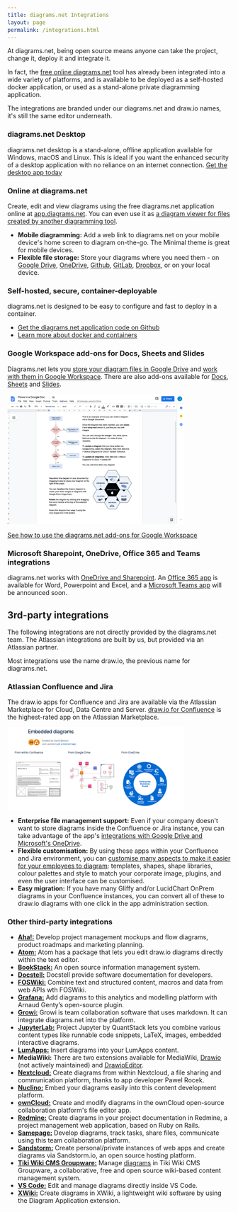 ```yaml
---
title: diagrams.net Integrations
layout: page
permalink: /integrations.html
---
```


At diagrams.net, being open source means anyone can take the project, change it, deploy it and integrate it.

In fact, the [free online diagrams.net](https://app.diagrams.net) tool has already been integrated into a wide variety of platforms, and is available to be deployed as a self-hosted docker application, or used as a stand-alone private diagramming application.

The integrations are branded under our diagrams.net and draw.io names, it's still the same editor underneath.

### diagrams.net Desktop

diagrams.net desktop is a stand-alone, offline application available for Windows, macOS and Linux. This is ideal if you want the enhanced security of a desktop application with no reliance on an internet connection. [Get the desktop app today](https://get.diagrams.net/)

### Online at diagrams.net

Create, edit and view diagrams using the free diagrams.net application online at [app.diagrams.net](https://app.diagrams.net). You can even use it as [a diagram viewer for files created by another diagramming tool](/blog/online-diagram-viewer.html).

* **Mobile diagramming:** Add a web link to diagrams.net on your mobile device's home screen to diagram on-the-go. The Minimal theme is great for mobile devices.
* **Flexible file storage:** Store your diagrams where you need them - on [Google Drive](https://app.diagrams.net/?mode=google), [OneDrive](https://app.diagrams.net/?mode=onedrive), [Github](https://app.diagrams.net/?mode=github), [GitLab](https://app.diagrams.net/?mode=gitlab), [Dropbox](https://app.diagrams.net/?mode=dropbox), or on your local device.

### Self-hosted, secure, container-deployable

diagrams.net is designed to be easy to configure and fast to deploy in a container.

* [Get the diagrams.net application code on Github](https://github.com/jgraph/docker-drawio)
* [Learn more about docker and containers](https://www.docker.com/resources/what-container)

### Google Workspace add-ons for Docs, Sheets and Slides

Diagrams.net lets you [store your diagram files in Google Drive](https://app.diagrams.net/?mode=google) and [work with them in Google Workspace](https://gsuite.diagrams.net/). There are also add-ons available for [Docs](https://docsaddon.diagrams.net/), [Sheets](https://sheetsaddon.diagrams.net/) and [Slides](https://slidesaddon.diagrams.net/).

<img src="/assets/img/blog/addon-google-docs-examples.png" width="400" alt="It's easy to embed diagrams in Google Docs">

[See how to use the diagrams.net add-ons for Google Workspace](/blog/diagrams-google-docs.html)

### Microsoft Sharepoint, OneDrive, Office 365 and Teams integrations

diagrams.net works with [OneDrive and Sharepoint](https://app.diagrams.net/?mode=onedrive). An [Office 365 app](https://office.diagrams.net/) is available for Word, Powerpoint and Excel, and a [Microsoft Teams app](/doc/faq/microsoft-teams-diagrams.html) will be announced soon. 

## 3rd-party integrations

The following integrations are not directly provided by the diagrams.net team. The Atlassian integrations are built by us, but provided via an Atlassian partner.

Most integrations use the name draw.io, the previous name for diagrams.net.

### Atlassian Confluence and Jira

The draw.io apps for Confluence and Jira are available via the Atlassian Marketplace for Cloud, Data Centre and Server. [draw.io for Confluence](https://marketplace.atlassian.com/apps/1210933/draw-io-diagrams-for-confluence) is the highest-rated app on the Atlassian Marketplace.

<img src="/assets/img/blog/embed-diagrams-confluence-cloud.png" width="400" alt="Embedded diagrams in draw.io for Confluence Cloud">

* **Enterprise file management support:** Even if your company doesn't want to store diagrams inside the Confluence or Jira instance, you can take advantage of the app's [integrations with Google Drive and Microsoft's OneDrive](/doc/faq/embed-diagram-googledrive-confluence-cloud.html).
* **Flexible customisation:** By using these apps within your Confluence and Jira environment, you can [customise many aspects to make it easier for your employees to diagram](/doc/faq/): templates, shapes, shape libraries, colour palettes and style to match your corporate image, plugins, and even the user interface can be customised.
* **Easy migration:** If you have many Gliffy and/or LucidChart OnPrem diagrams in your Confluence instances, you can convert all of these to draw.io diagrams with one click in the app administration section.

### Other third-party integrations

* [**Aha!:**](https://blog.aha.io/introducing-aha-mockups/) Develop project management mockups and flow diagrams, product roadmaps and marketing planning.
* [**Atom:**](https://atom.io/packages/atom-drawio) Atom has a package that lets you edit draw.io diagrams directly within the text editor.
* [**BookStack:**](https://www.bookstackapp.com/blog/beta-release-v0-20-0/) An open source information management system.
* [**Docstell:**](https://docstell.com/) Docstell provide software documentation for developers.
* [**FOSWiki:**](https://foswiki.org/Extensions/DrawIOPlugin) Combine text and structured content, macros and data from web APIs wth FOSWiki.
* [**Grafana:**](https://github.com/algenty/grafana-flowcharting) Add diagrams to this analytics and modelling platform with Arnaud Genty’s open-source plugin.
* [**Growi:**](https://growi.org/en/) Growi is team collaboration software that uses markdown. It can integrate diagrams.net into the platform.
* [**JupyterLab:**](https://github.com/QuantStack/jupyterlab-drawio/) Project Jupyter by QuantStack lets you combine various content types like runnable code snippets, LaTeX, images, embedded interactive diagrams.
* [**LumApps:**](https://www.lumapps.com/blog-post/drawio-integration/) Insert diagrams into your LumApps content.
* **MediaWiki:** There are two extensions available for MediaWiki, [Drawio](https://www.mediawiki.org/wiki/Extension:Drawio) (not actively maintained) and [DrawioEditor](https://www.mediawiki.org/wiki/Extension:DrawioEditor).
* [**Nextcloud:**](https://apps.nextcloud.com/apps/drawio) Create diagrams from within Nextcloud, a file sharing and communication platform, thanks to app developer Pawel Rocek.
* [**Nuclino:**](https://www.nuclino.com/apps/drawio/) Embed your diagrams easily into this content development platform.
* [**ownCloud:**](https://marketplace.owncloud.com/apps/drawio/) Create and modify diagrams in the ownCloud open-source collaboration platform's file editor app.
* [**Redmine:**](https://www.redmine.org/plugins/redmine_drawio) Create diagrams in your project documentation in Redmine, a project management web application, based on Ruby on Rails.
* [**Samepage:**](https://www.samepage.io/draw-diagram-online) Develop diagrams, track tasks, share files, communicate using this team collaboration platform.
* [**Sandstorm:**](https://apps.sandstorm.io/app/nfqhx83vvzm80edpgkpax8mhqp176qj2vwg67rgq5e3kjc5r4cyh) Create personal/private instances of web apps and create diagrams via Sandstorm.io, an open source hosting platform.
* [**Tiki Wiki CMS Groupware:**](https://info.tiki.org/HomePage) Manage [diagrams](https://doc.tiki.org/Diagram) in Tiki Wiki CMS Groupware, a collaborative, free and open source wiki-based content management system.
* [**VS Code:**](https://marketplace.visualstudio.com/items?itemName=hediet.vscode-drawio) Edit and manage diagrams directly inside VS Code.
* [**XWiki:**](https://extensions.xwiki.org/xwiki/bin/view/Extension/Diagram%20Application) Create diagrams in XWiki, a lightweight wiki software by using the Diagram Application extension.
